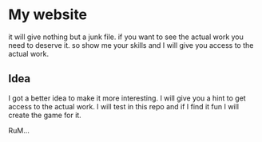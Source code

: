 # My website

it will give nothing but a junk file.
if you want to see the actual work you need to deserve it.
so show me your skills and I will give you access to the actual work.

## Idea

I got a better idea to make it more interesting. I will give you a hint to get access to the actual work.
I will test in this repo and if I find it fun I will create the game for it.

RuM...
